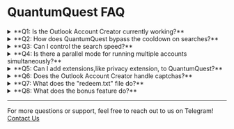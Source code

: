 # QuantumQuest FAQ

<details>
<summary>**Q1: Is the Outlook Account Creator currently working?**</summary>

**A1:** The Outlook Account Creator feature is temporarily down for security reasons. We are working on it, and it will be available again soon.

</details>

<details>
<summary>**Q2: How does QuantumQuest bypass the cooldown on searches?**</summary>

**A2:** QuantumQuest checks if your account has a cooldown. If there isn’t one, it slows down the search speed, introduces intentional mistakes in search queries, clicks on search results, and scrolls through them. Additionally, it performs a random number of extra searches (between 2 to 6).

If your account does have a cooldown, the searches are split into rounds with a 15-minute interval between each. During this interval, the bot will handle other accounts and return to the original one after the cooldown period. This ensures no time is wasted.

</details>

<details>
<summary>**Q3: Can I control the search speed?**</summary>

**A3:** Yes, you can adjust the time interval between searches. Based on our experiments, a 7-second delay is recommended for optimal results.

</details>

<details>
<summary>**Q4: Is there a parallel mode for running multiple accounts simultaneously?**</summary>

**A4:** QuantumQuest does not have a built-in parallel mode due to the risk of account bans when running multiple accounts at once. However, you can run accounts in parallel by copying the bot’s folder, adding a new set of accounts, and running them separately. If you need assistance with this setup, we’re here to help.

</details>

<details>
<summary>**Q5: Can I add extensions,like privacy extension, to QuantumQuest?**</summary>

**A5:** Yes, QuantumQuest allows you to add browser extensions. Simply update your `settings.json` file with the extensions you want to include.

</details>

<details>
<summary>**Q6: Does the Outlook Account Creator handle captchas?**</summary>

**A6:** Yes, the Outlook Account Creator includes a captcha solver with approximately 70% accuracy.

</details>

<details>
<summary>**Q7: What does the "redeem.txt" file do?**</summary>

**A7:** The `redeem.txt` file lists accounts that have reached your specified "redeem goal points," which is set in the `settings.json` file. Once an account reaches the goal, the bot will stop farming those account for 3 days(it's recommended to give that account a 3-day break before redeeming). After redeeming remove it from the list.

</details>

<details>
<summary>**Q8: What does the bonus feature do?**</summary>

**A8:** The bonus feature is designed to optimize the point accumulation process for fresh accounts. If your account was just added or created, and the bonus argument is included, the bot will:

- **Set an initial goal** of 200 points.
- **Perform Bing searches** for the first level, aiming for 10-50 points.
- **Complete the TakeLessons signup** task to earn 200 points (currently in beta, so your feedback would be valuable).
- **Skip the maps bonus task** as it has been taken down by Microsoft. The bot will automatically bypass this until the feature is restored.

This approach helps new accounts gain points quickly and efficiently.

</details>

---

For more questions or support, feel free to reach out to us on Telegram! [Contact Us](https://t.me/QuantumLabs869_bot)
